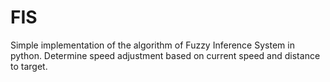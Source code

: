 # FIS
Simple implementation of the algorithm of Fuzzy Inference System in python. Determine speed adjustment based on current speed and distance to target.
